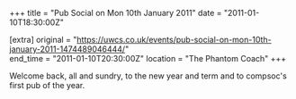 +++
title = "Pub Social on Mon 10th January 2011"
date = "2011-01-10T18:30:00Z"

[extra]
original = "https://uwcs.co.uk/events/pub-social-on-mon-10th-january-2011-1474489046444/"    
end_time = "2011-01-10T20:30:00Z"
location = "The Phantom Coach"
+++

Welcome back, all and sundry, to the new year and term and to compsoc's first pub of the year.

